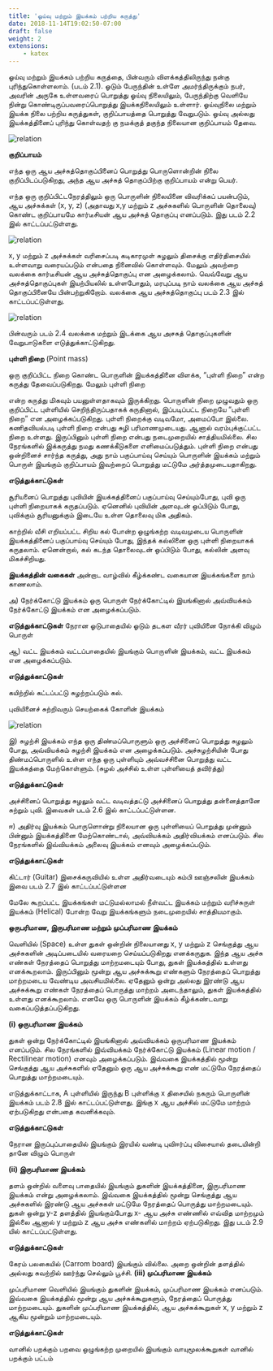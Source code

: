 ```yaml
---
title: 'ஓய்வு மற்றும் இயக்கம் பற்றிய கருத்து'
date: 2018-11-14T19:02:50-07:00
draft: false
weight: 2
extensions:
    - katex
---
```


ஓய்வு மற்றும் இயக்கம் பற்றிய கருத்தை, பின்வரும்
விளக்கத்திலிருந்து நன்கு புரிந்துகொள்ளலாம்.
(படம் 2.1). ஓடும் பேருந்தின் உள்ளே அமர்ந்திருக்கும்
நபர், அவரின் அருகே உள்ளவரைப் பொறுத்து
ஓய்வு நிலையிலும், பேருந்திற்கு வெளியே நின்று
கொண்டிருப்பவரைப்பொறுத்து இயக்கநிலையிலும்
உள்ளார். ஓய்வுநிலை மற்றும் இயக்க நிலை பற்றிய
கருத்துகள், குறிப்பாயத்தை பொறுத்து வேறுபடும்.
ஓய்வு அல்லது இயக்கத்தினைப் புரிந்து கொள்வதற் கு
நமக்குத் தகுந்த நிலையான குறிப்பாயம் தேவை.

![relation](/books/physics/part-1/unit-2/2.2.png "")

**குறிப்பாயம்**

எந்த ஒரு ஆய அச்சுத்தொகுப்பினைப் பொறுத்து
பொருளொன்றின் நிலை குறிப்பிடப்படுகிறது, அந்த
ஆய அச்சுத் தொகுப்பிற்கு குறிப்பாயம் என்று பெயர்.

எந்த ஒரு குறிப்பிட்டநேரத்திலும் ஒரு பொருளின்
நிலையினை விவரிக்கப் பயன்படும், ஆய அச்சுக்கள்
(x, y, z) (அதாவது x,y மற்றும் z அச்சுகளில் பொருளின்
தொலைவு) கொண்ட குறிப்பாயமே கார்டீசியன்
ஆய அச்சுத் தொகுப்பு எனப்படும். இது படம் 2.2 இல்
காட்டப்பட்டுள்ளது.


![relation](/books/physics/part-1/unit-2/2.1.png "")

x, y மற்றும் z அச்சுக்கள் வரிசைப்படி கடிகாரமுள்
சுழலும் திசைக்கு எதிர்திசையில் உள்ளவாறு
வரையப்படும் என்பதை நினைவில் கொள்ளவும்.
மேலும் அவற்றை வலக்கை கார்டீசியன் ஆய
அச்சுத்தொகுப்பு என அழைக்கலாம். வெவ்வேறு
ஆய அச்சுத்தொகுப்புகள் இயற்பியலில்
உள்ளபோதும், மரபுப்படி நாம் வலக்கை ஆய அச்சுத்
தொகுப்பினையே பின்பற்றுகிறோம். வலக்கை ஆய
அச்சுத்தொகுப்பு படம் 2.3 இல் காட்டப்பட்டுள்ளது.



![relation](/books/physics/part-1/unit-2/2.3.png "")

பின்வரும் படம் 2.4 வலக்கை மற்றும் இடக்கை
ஆய அசசுத் தொகுப்புகளின் வேறுபாடுகளை
எடுத்துக்காட்டுகிறது.

**புள்ளி நிறை** (Point mass)

ஒரு குறிப்பிட்ட நிறை கொண்ட பொருளின்
இயக்கத்தினை விளக்க, “புள்ளி நிறை” என்ற
கருத்து தேவைப்படுகிறது. மேலும் புள்ளி நிறை

என்ற கருத்து மிகவும் பயனுள்ளதாகவும்
இருக்கிறது. பொருளின் நிறை முழுவதும்
ஒரு குறிப்பிட்ட புள்ளியில் செறிந்திருப்பதாகக்
கருதினால், இப்படிப்பட்ட நிறையே “புள்ளி
நிறை” என அழைக்கப்படுகிறது. புள்ளி நிறைக்கு
வடிவமோ, அமைப்போ இல்லை. கணிதவியல்படி
புள்ளி நிறை என்பது சுழி பரிமாணமுடையது.
ஆனால் வரம்புக்குட்பட்ட நிறை உள்ளது.
இருப்பினும் புள்ளி நிறை என்பது நடைமுறையில்
சாத்தியமில்லை. சில நேரங்களில் இக்கருத்து
நமது கணக்கீடுகளை எளிமைப்படுத்தும். புள்ளி
நிறை என்பது ஒன்றினைச் சார்ந்த கருத்து, அது
நாம் பகுப்பாய்வு செய்யும் பொருளின் இயக்கம்
மற்றும் பொருள் இயங்கும் குறிப்பாயம் இவற்றைப்
பொறுத்து மட்டுமே அர்த்தமுடையதாகிறது.

**எடுத்துக்காட்டுகள்** 

 சூரியனைப் பொறுத்து புவியின்
இயக்கத்தினைப் பகுப்பாய்வு செய்யும்போது, புவி
ஒரு புள்ளி நிறையாகக் கருதப்படும். ஏனெனில்
புவியின் அளவுடன் ஒப்பிடும் போது, புவிக்கும்
சூரியனுக்கும் இடையே உள்ள தொலைவு மிக
அதிகம்.

காற்றில் வீசி எறியப்பட்ட சிறிய கல் போன்ற
ஒழுங்கற்ற வடிவமுடைய பொருளின்
இயக்கத்தினைப் பகுப்பாய்வு செய்யும் போது,
இந்தக் கல்லினை ஒரு புள்ளி நிறையாகக்
கருதலாம். ஏனென்றால், கல் கடந்த
தொலைவுடன் ஒப்பிடும் போது, கல்லின் அளவு
மிகச்சிறியது.

**இயக்கத்தின் வகைகள்**
அன்றாட வாழ்வில் கீழ்க்கண்ட வகையான
இயக்கங்களை நாம் காணலாம்.

அ) நேர்க்கோட்டு இயக்கம்
ஒரு பொருள் நேர்க்கோட்டில் இயங்கினால்
அவ்வியக்கம் நேர்க்கோட்டு இயக்கம் என
அழைக்கப்படும்.

**எடுத்துக்காட்டுகள்**
 நேரான ஓடுபாதையில் ஓடும் தடகள வீரர்
 புவியினை நோக்கி விழும் பொருள்

ஆ) வட்ட இயக்கம்
வட்டப்பாதையில் இயங்கும் பொருளின்
இயக்கம், வட்ட இயக்கம் என அழைக்கப்படும்.

**எடுத்துக்காட்டுகள்**

 கயிற்றில் கட்டப்பட்டு சுழற்றப்படும் கல்.

 புவியினைச் சுற்றிவரும் செயற்கைக் கோளின்
இயக்கம்

![relation](/books/physics/part-1/unit-1/2.5.png "")

இ) சுழற்சி இயக்கம்
எந்த ஒரு திண்மப்பொருளும் ஒரு அச்சினைப்
பொறுத்து சுழலும் போது, அவ்வியக்கம் சுழற்சி
இயக்கம் என அழைக்கப்படும். அச்சுழற்சியின்
போது திண்மப்பொருளில் உள்ள எந்த ஒரு
புள்ளியும் அவ்வச்சினை பொறுத்து வட்ட
இயக்கத்தை மேற்கொள்ளும். (சுழல் அச்சில்
உள்ள புள்ளியைத் தவிர்த்து)

**எடுத்துக்காட்டுகள்**

 அச்சினைப் பொறுத்து சுழலும் வட்ட வடிவத்தட்டு
 அச்சினைப் பொறுத்து தன்னைத்தானே சுற்றும்
புவி.
இவைகள் படம் 2.6 இல் காட்டப்பட்டுள்ளன.

ஈ) அதிர்வு இயக்கம்
பொருளொன்று நிலையான ஒரு புள்ளியைப்
பொறுத்து முன்னும் பின்னும் இயக்கத்தினை
மேற்கொண்டால், அவ்வியக்கம் அதிர்வியக்கம்
எனப்படும். சில நேரங்களில் இவ்வியக்கம்
அலைவு இயக்கம் எனவும் அழைக்கப்படும்.

**எடுத்துக்காட்டுகள்**

 கிட்டார் (Guitar) இசைக்கருவியில் உள்ள
அதிர்வடையும் கம்பி
 ஊஞ்சலின் இயக்கம்
இவை படம் 2.7 இல் காட்டப்பட்டுள்ளன

மேலே கூறப்பட்ட இயக்கங்கள் மட்டுமல்லாமல்
நீள்வட்ட இயக்கம் மற்றும் வரிச்சுருள் இயக்கம்
(Helical) போன்ற வேறு இயக்கங்களும்
நடைமுறையில் சாத்தியமாகும்.

**ஒருபரிமாண, இருபரிமாண மற்றும் முப்பரிமாண இயக்கம்**

வெளியில் (Space) உள்ள துகள் ஒன்றின்
நிலையானது x, y மற்றும் z செங்குத்து ஆய
அச்சுகளின் அடிப்படையில் வரையறை
செய்யப்படுகிறது எனக்கருதுக. இந்த ஆய அச்சு
எண்கள் நேரத்தைப் பொறுத்து மாற்றமடையும்
போது, துகள் இயக்கத்தில் உள்ளது எனக்கூறலாம்.
இருப்பினும் மூன்று ஆய அச்சுக்கூறு எண்களும்
நேரத்தைப் பொறுத்து மாற்றமடைய வேண்டிய
அவசியமில்லை. ஏதேனும் ஒன்று அல்லது இரண்டு
ஆய அச்சுக்கூறு எண்கள் நேரத்தைப் பொருத்து
மாற்றம் அடைந்தாலும், துகள் இயக்கத்தில் உள்ளது
எனக்கூறலாம். எனவே ஒரு பொருளின் இயக்கம்
கீழ்க்கண்டவாறு வகைப்படுத்தப்படுகிறது.

**(i) ஒருபரிமாண இயக்கம்**

துகள் ஒன்று நேர்க்கோட்டில் இயங்கினால்
அவ்வியக்கம் ஒருபரிமாண இயக்கம் எனப்படும்.
சில நேரங்களில் இவ்வியக்கம் நேர்க்கோட்டு
இயக்கம் (Linear motion / Rectilinear motion)
எனவும் அழைக்கப்படும். இவ்வகை இயக்கத்தில்
மூன்று செங்குத்து ஆய அச்சுகளில் ஏதேனும்
ஒரு ஆய அச்சுக்கூறு எண் மட்டுமே நேரத்தைப்
பொறுத்து மாற்றமடையும்.

எடுத்துக்காட்டாக, A புள்ளியில் இருந்து B
புள்ளிக்கு x திசையில் நகரும் பொருளின்
இயக்கம் படம் 2.8 இல் காட்டப்பட்டுள்ளது. இங்கு
x ஆய அச்சில் மட்டுமே மாற்றம் ஏற்படுகிறது
என்பதை கவனிக்கவும்.

**எடுத்துக்காட்டுகள்**

 நேரான இருப்புப்பாதையில் இயங்கும் இரயில்
வண்டி
 புவிஈர்ப்பு விசையால் தடையின்றி தானே
விழும் பொருள்

**(ii) இருபரிமாண இயக்கம்**

தளம் ஒன்றில் வளைவு பாதையில் இயங்கும்
துகளின் இயக்கத்தினை, இருபரிமாண
இயக்கம் என்று அழைக்கலாம். இவ்வகை
இயக்கத்தில் மூன்று செங்குத்து ஆய
அச்சுகளில் இரண்டு ஆய அச்சுகள் மட்டுமே
நேரத்தைப் பொருத்து மாற்றமடையும். துகள்
ஒன்று y-z தளத்தில் இயங்கும்போது x- ஆய
அச்சு எண்ணில் எவ்வித மாற்றமும் இல்லை
ஆனால் y மற்றும் z ஆய அச்சு எண்களில்
மாற்றம் ஏற்படுகிறது. இது படம் 2.9 யில்
காட்டப்பட்டுள்ளது.

**எடுத்துக்காட்டுகள்**

 கேரம் பலகையில் (Carrom board) இயங்கும்
வில்லை.
 அறை ஒன்றின் தளத்தில் அல்லது சுவற்றில்
ஊர்ந்து செல்லும் பூச்சி.
**(iii) முப்பரிமாண இயக்கம்**

முப்பரிமாண வெளியில் இயங்கும் துகளின்
இயக்கம், முப்பரிமாண இயக்கம் எனப்படும்.
இவ்வகை இயக்கத்தில் மூன்று ஆய
அச்சுக்கூறுகளும், நேரத்தைப் பொருத்து
மாற்றமடையும். துகளின் முப்பரிமாண
இயக்கத்தில், ஆய அச்சுக்கூறுகள் x, y மற்றும் z
ஆகிய மூன்றும் மாற்றமடையும்.

**எடுத்துக்காட்டுகள்**

 வானில் பறக்கும் பறவை
 ஒழுங்கற்ற முறையில் இயங்கும் வாயுமூலக்கூறுகள்
 வானில் பறக்கும் பட்டம்

 